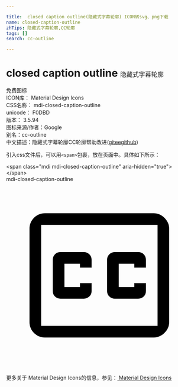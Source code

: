 ```yaml
---

title:  closed caption outline(隐藏式字幕轮廓) ICON转svg、png下载
name: closed-caption-outline
zhTips: 隐藏式字幕轮廓,CC轮廓
tags: []
search: cc-outline

---
```


# closed caption outline  <small style="font-size: 60%;font-weight: 100">隐藏式字幕轮廓</small>


<div class="detail-page">
<p>
<span><span class="badge-success badge">免费图标</span> </span>
<br/>
<span>
ICON库：
<span class="badge-secondary badge">Material Design Icons</span> 
</span>
<br/>
<span>
CSS名称：
<span class="badge-secondary badge">mdi-closed-caption-outline</span> 
</span>
<br/>
<span>
unicode：
<span class="badge-secondary badge">F0DBD</span> 
<copy-btn content='F0DBD' btn-title=""></copy-btn>
<copy-btn :content='String.fromCodePoint(parseInt("F0DBD", 16))' btn-title="复制U"></copy-btn>
</span>
<br/>
<span>
版本：
<span class="badge-secondary badge">3.5.94</span> 
</span>
<br/>
<span>图标来源/作者：<span class="badge-light badge">Google</span></span> 
<br/>
<span>别名：<span class="badge-light badge">cc-outline</span></span><br/><span class="zh-detail">中文描述：<span class="badge-primary badge">隐藏式字幕轮廓</span><span class="badge-primary badge">CC轮廓</span><span class="help-link"><span>帮助改进</span>(<a href="https://gitee.com/liuwave/icon-helper/edit/master/json/material/closed-caption-outline.json" target="_blank" rel="noopener noreferrer">gitee</a><a href="https://github.com/liuwave/icon-helper/edit/master/json/material/closed-caption-outline.json" target="_blank" rel="noopener noreferrer">github</a></span>)</span><br/>
</p>
</div>
<div class="alert alert-dark">
  <i class="mdi mdi-closed-caption-outline mdi-48px"></i>
  <i class="mdi mdi-closed-caption-outline mdi-36px"></i>
  <i class="mdi mdi-closed-caption-outline mdi-24px"></i>
  <i class="mdi mdi-closed-caption-outline mdi-18px"></i>
</div>
<div>
  <p>引入css文件后，可以用<code>&lt;span&gt;</code>包裹，放在页面中。具体如下所示：    
  </p>
  <div class="alert alert-primary" style="font-size: 14px">
    &lt;span class="mdi mdi-closed-caption-outline" aria-hidden="true"&gt;&lt;/span&gt;
    <copy-btn content='<span class="mdi mdi-closed-caption-outline" aria-hidden="true"></span>'></copy-btn>
  </div>
  <div class="alert alert-secondary">
    <i class="mdi mdi-closed-caption-outline"
    style="font-size: 24px"
    aria-hidden="true"></i> mdi-closed-caption-outline
    <copy-btn content="mdi-closed-caption-outline" btn-title="复制图标名称"></copy-btn>
  </div>
</div>
<div id="svg" class="svg-wrap">
<svg xmlns="http://www.w3.org/2000/svg" viewBox="0 0 24 24"><path d="M5,4C4.45,4 4,4.18 3.59,4.57C3.2,4.96 3,5.44 3,6V18C3,18.56 3.2,19.04 3.59,19.43C4,19.82 4.45,20 5,20H19C19.5,20 20,19.81 20.39,19.41C20.8,19 21,18.53 21,18V6C21,5.47 20.8,5 20.39,4.59C20,4.19 19.5,4 19,4H5M4.5,5.5H19.5V18.5H4.5V5.5M7,9C6.7,9 6.47,9.09 6.28,9.28C6.09,9.47 6,9.7 6,10V14C6,14.3 6.09,14.53 6.28,14.72C6.47,14.91 6.7,15 7,15H10C10.27,15 10.5,14.91 10.71,14.72C10.91,14.53 11,14.3 11,14V13H9.5V13.5H7.5V10.5H9.5V11H11V10C11,9.7 10.91,9.47 10.71,9.28C10.5,9.09 10.27,9 10,9H7M14,9C13.73,9 13.5,9.09 13.29,9.28C13.09,9.47 13,9.7 13,10V14C13,14.3 13.09,14.53 13.29,14.72C13.5,14.91 13.73,15 14,15H17C17.3,15 17.53,14.91 17.72,14.72C17.91,14.53 18,14.3 18,14V13H16.5V13.5H14.5V10.5H16.5V11H18V10C18,9.7 17.91,9.47 17.72,9.28C17.53,9.09 17.3,9 17,9H14Z" /></svg>
</div>
<detail full-name='mdi-closed-caption-outline'></detail>
    
<div><p>更多关于 Material Design Icons的信息，参见：<a target="_blank" href="https://iconhelper.cn/material.html"> Material Design Icons</a>
</p></div>
